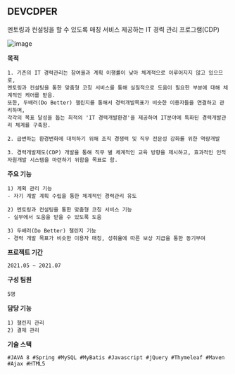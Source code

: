 ## DEVCDPER
멘토링과 컨설팅을 할 수 있도록 매칭 서비스 제공하는 IT 경력 관리 프로그램(CDP)

![image](https://github.com/Wool-ly/DEVCDPER/assets/78457967/af96c418-2d92-43f6-83fd-745374f090e4)


**목적**
```
1. 기존의 IT 경력관리는 참여율과 계획 이행률이 낮아 체계적으로 이루어지지 않고 있으므로,
멘토링과 컨설팅을 통한 맞춤형 코칭 서비스를 통해 실질적으로 도움이 필요한 부분에 대해 체계적인 케어를 받음.
또한, 두배러(Do Better) 챌린지를 통해서 경력개발목표가 비슷한 이용자들을 연결하고 관리하며,
각각의 목표 달성을 돕는 최적의 'IT 경력개발환경'을 제공하여 IT분야에 특화된 경력개발관리 체계를 구축함.

2. 급변하는 환경변화에 대처하기 위해 조직 경쟁력 및 직무 전문성 강화를 위한 역량개발

3. 경력개발제도(CDP) 개발을 통해 직무 별 체계적인 교육 방향을 제시하고, 효과적인 인적 자원개발 시스템을 마련하기 위함을 목표로 함.
```

**주요 기능**
```
1) 계획 관리 기능
- 자기 계발 계획 수립을 통한 체계적인 경력관리 유도

2) 멘토링과 컨설팅을 통한 맞춤형 코칭 서비스 기능
- 실무에서 도움을 받을 수 있도록 도움

3) 두배러(Do Better) 챌린지 기능
- 경력 개발 목표가 비슷한 이용자 매칭, 성취율에 따른 보상 지급을 통한 동기부여
```

**프로젝트 기간**
```
2021.05 ~ 2021.07
```

**구성 팀원**
```
5명
```

**담당 기능**
```
1) 챌린지 관리
2) 결제 관리
```

**기술 스택**
```
#JAVA 8 #Spring #MySQL #MyBatis #Javascript #jQuery #Thymeleaf #Maven #Ajax #HTML5
```
